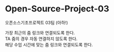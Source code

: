 # Open-Source-Project-03
오픈소스기초프로젝트 03팀 (아하!)

가장 최근의 줌 링크와 연결되도록 한다.   
TA 줌의 경우 자동 연결하지 않도록 한다.   
해당 수업 시간에 맞는 줌 링크와 연결되도록 한다.   
